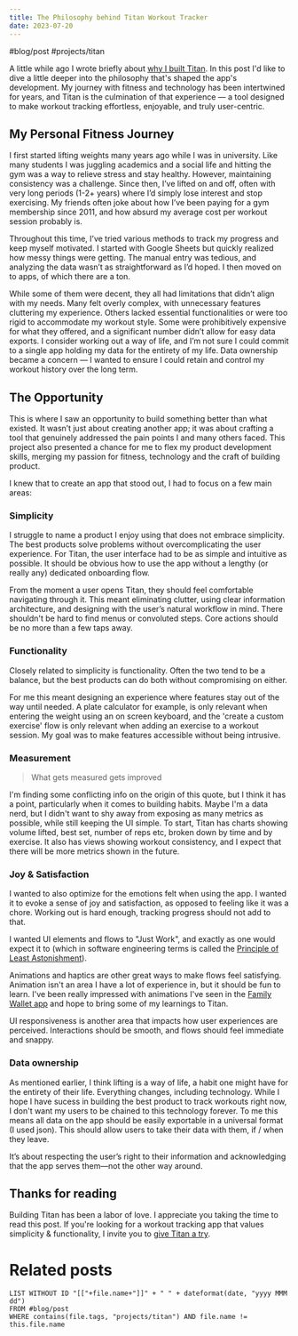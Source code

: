 ```yaml
---
title: The Philosophy behind Titan Workout Tracker
date: 2023-07-20
---
```

#blog/post #projects/titan

A little while ago I wrote briefly about [why I built Titan](./introducing-titan). In this post I'd like to dive a little deeper into the philosophy that's shaped the app's development. My journey with fitness and technology has been intertwined for years, and Titan is the culmination of that experience — a tool designed to make workout tracking effortless, enjoyable, and truly user-centric.
## My Personal Fitness Journey
I first started lifting weights many years ago while I was in university. Like many students I was juggling academics and a social life and hitting the gym was a way to relieve stress and stay healthy. However, maintaining consistency was a challenge. Since then, I’ve lifted on and off, often with very long periods (1-2+ years) where I’d simply lose interest and stop exercising. My friends often joke about how I’ve been paying for a gym membership since 2011, and how absurd my average cost per workout session probably is.

Throughout this time, I’ve tried various methods to track my progress and keep myself motivated. I started with Google Sheets but quickly realized how messy things were getting. The manual entry was tedious, and analyzing the data wasn’t as straightforward as I’d hoped. I then moved on to apps, of which there are a ton.

While some of them were decent, they all had limitations that didn’t align with my needs. Many felt overly complex, with unnecessary features cluttering my experience. Others lacked essential functionalities or were too rigid to accommodate my workout style. Some were prohibitively expensive for what they offered, and a significant number didn’t allow for easy data exports. I consider working out a way of life, and I’m not sure I could commit to a single app holding my data for the entirety of my life. Data ownership became a concern — I wanted to ensure I could retain and control my workout history over the long term.
## The Opportunity
This is where I saw an opportunity to build something better than what existed. It wasn’t just about creating another app; it was about crafting a tool that genuinely addressed the pain points I and many others faced. This project also presented a chance for me to flex my product development skills, merging my passion for fitness, technology and the craft of building product.
 
I knew that to create an app that stood out, I had to focus on a few main areas:

### Simplicity
I struggle to name a product I enjoy using that does not embrace simplicity. The best products solve problems without overcomplicating the user experience. For Titan, the user interface had to be as simple and intuitive as possible. It should be obvious how to use the app without a lengthy (or really any) dedicated onboarding flow.

From the moment a user opens Titan, they should feel comfortable navigating through it. This meant eliminating clutter, using clear information architecture, and designing with the user’s natural workflow in mind. There shouldn't be hard to find menus or convoluted steps. Core actions should be no more than a few taps away.

### Functionality
Closely related to simplicity is functionality. Often the two tend to be a balance, but the best products can do both without compromising on either. 

For me this meant designing an experience where features stay out of the way until needed. A plate calculator for example, is only relevant when entering the weight using an on screen keyboard, and the 'create a custom exercise' flow is only relevant when adding an exercise to a workout session. My goal was to make features accessible without being intrusive.

### Measurement
> What gets measured gets improved

I'm finding some conflicting info on the origin of this quote, but I think it has a point, particularly when it comes to building habits. Maybe I'm a data nerd, but I didn't want to shy away from exposing as many metrics as possible, while still keeping the UI simple. To start, Titan has charts showing volume lifted, best set, number of reps etc, broken down by time and by exercise. It also has views showing workout consistency, and I expect that there will be more metrics shown in the future.

### Joy & Satisfaction
I wanted to also optimize for the emotions felt when using the app. I wanted it to evoke a sense of joy and satisfaction, as opposed to feeling like it was a chore. Working out is hard enough, tracking progress should not add to that. 

I wanted UI elements and flows to "Just Work", and exactly as one would expect it to (which in software engineering terms is called the [Principle of Least Astonishment](https://en.wikipedia.org/wiki/Principle_of_least_astonishment)).

Animations and haptics are other great ways to make flows feel satisfying. Animation isn't an area I have a lot of experience in, but it should be fun to learn. I've been really impressed with animations I've seen in the [Family Wallet app](https://benji.org/family-values) and hope to bring some of my learnings to Titan.

UI responsiveness is another area that impacts how user experiences are perceived. Interactions should be smooth, and flows should feel immediate and snappy. 

### Data ownership
As mentioned earlier, I think lifting is a way of life, a habit one might have for the entirety of their life. Everything changes, including technology. While I hope I have sucess in building the best product to track workouts right now, I don't want my users to be chained to this technology forever. To me this means all data on the app should be easily exportable in a universal format (I used json). This should allow users to take their data with them, if / when they leave. 

It’s about respecting the user’s right to their information and acknowledging that the app serves them—not the other way around.

## Thanks for reading
Building Titan has been a labor of love. I appreciate you taking the time to read this post. If you're looking for a workout tracking app that values simplicity & functionality, I invite you to [give Titan a try](/).

# Related posts
```dataview
LIST WITHOUT ID "[["+file.name+"]]" + " " + dateformat(date, "yyyy MMM dd")
FROM #blog/post
WHERE contains(file.tags, "projects/titan") AND file.name != this.file.name
```